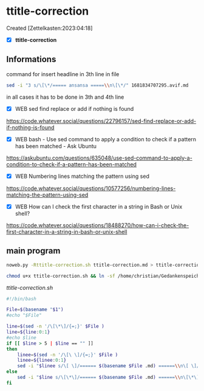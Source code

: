 # ttitle-correction
Created [Zettelkasten:2023:04:18]

- [X] **ttitle-correction**

## Informations

command for insert headline in 3th line in file

```bash
sed -i "3 s/\[\*/===== ansansa =====\\n\[\*/" 1681834707295.avif.md
```

in all cases it has to be done in 3th and 4th line


- [X] WEB sed find replace or add if nothing is found

 https://code.whatever.social/questions/22796157/sed-find-replace-or-add-if-nothing-is-found

- [X] WEB bash - Use sed command to apply a condition to check if a pattern has been matched - Ask Ubuntu

 https://askubuntu.com/questions/635048/use-sed-command-to-apply-a-condition-to-check-if-a-pattern-has-been-matched

- [X] WEB Numbering lines matching the pattern using sed

 https://code.whatever.social/questions/10577256/numbering-lines-matching-the-pattern-using-sed

- [X] WEB How can I check the first character in a string in Bash or Unix shell?

 https://code.whatever.social/questions/18488270/how-can-i-check-the-first-character-in-a-string-in-bash-or-unix-shell

## main program

```bash
noweb.py -Rttitle-correction.sh ttitle-correction.md > ttitle-correction.sh && echo 'fertig'
```

```bash
chmod u+x ttitle-correction.sh && ln -sf /home/christian/Gedankenspeicher/Gedankenspeicherwiki/CodeFabrik/GedankenspeicherCoding/ttitle-correction.sh ~/.local/bin/ttitle-correction.sh && echo 'fertig'
```


*ttitle-correction.sh*
```bash
#!/bin/bash

File=$(basename "$1")
#echo "$File"

line=$(sed -n '/\[\*\]/{=;}' $File )
line=${line:0:1}
#echo $line
if [[ $line > 5 | $line == "" ]]
then
	linee=$(sed -n '/\[\ \]/{=;}' $File )
	linee=${linee:0:1}
	sed -i "$linee s/\[ \]/====== $(basename $File .md) ======\\n\[ \]/" "$File"
else
	sed -i "$line s/\[\*\]/====== $(basename $File .md) ======\\n\[\*\]/" "$File"
fi
```

